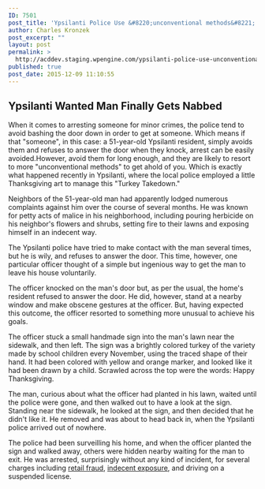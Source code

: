 ```yaml
---
ID: 7501
post_title: 'Ypsilanti Police Use &#8220;unconventional methods&#8221; for Arrest'
author: Charles Kronzek
post_excerpt: ""
layout: post
permalink: >
  http://acddev.staging.wpengine.com/ypsilanti-police-use-unconventional-methods-for-arrest.html
published: true
post_date: 2015-12-09 11:10:55
---
```

<h2><b>Ypsilanti Wanted Man Finally Gets Nabbed</b></h2>
When it comes to arresting someone for minor crimes, the police tend to avoid bashing the door down in order to get at someone. Which means if that "someone", in this case: a 51-year-old Ypsilanti resident, simply avoids them and refuses to answer the door when they knock, arrest can be easily avoided.<!--more-->However, avoid them for long enough, and they are likely to resort to more "unconventional methods" to get ahold of you. Which is exactly what happened recently in Ypsilanti, where the local police employed a little Thanksgiving art to manage this "Turkey Takedown."

<span style="font-weight: 400;">Neighbors of the 51-year-old man had apparently lodged numerous complaints against him over the course of several months. He was known for petty acts of malice in his neighborhood, including pouring herbicide on his neighbor's flowers and shrubs, setting fire to their lawns and exposing himself in an indecent way.</span>

<span style="font-weight: 400;">The Ypsilanti police have tried to make contact with the man several times, but he is wily, and refuses to answer the door. This time, however, one particular officer thought of a simple but ingenious way to get the man to leave his house voluntarily.</span>

<span style="font-weight: 400;">The officer knocked on the man's door but, as per the usual, the home's resident refused to answer the door. He did, however, stand at a nearby window and make obscene gestures at the officer. But, having expected this outcome, the officer resorted to something more unusual to achieve his goals.</span>

The officer stuck a small handmade sign into the man's lawn near the sidewalk, and then left. The sign was a brightly colored turkey of the variety made by school children every November, using the traced shape of their hand. It had been colored with yellow and orange marker, and looked like it had been drawn by a child. Scrawled across the top were the words: Happy Thanksgiving.

The man, curious about what the officer had planted in his lawn, waited until the police were gone, and then walked out to have a look at the sign. Standing near the sidewalk, he looked at the sign, and then decided that he didn't like it. He removed and was about to head back in, when the Ypsilanti police arrived out of nowhere.

<span style="font-weight: 400;">The police had been surveilling his home, and when the officer planted the sign and walked away, others were hidden nearby waiting for the man to exit. He was arrested, surprisingly without any kind of incident, for several charges including <a href="http://acddev.staging.wpengine.com/theft-charges.html" target="_blank">retail fraud</a>, <a href="http://acddev.staging.wpengine.com/sexually-delinquent-person.html" target="_blank">indecent exposure</a>, and driving on a suspended license.</span>